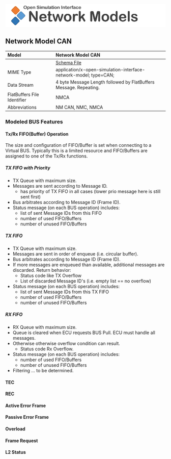 ![Automotive Bus Schema](images/automotive-bus-schema_logo.png)


<!---
  Copyright (c) 2021 for information on the respective copyright owner
  see the NOTICE file and/or the repository https://github.com/boschglobal/automotive-bus-schema

  SPDX-License-Identifier: Apache-2.0
-->


## Network Model CAN

Model  | Network Model CAN  
:---|:---
&ensp; | [Schema File](../schemas/network_model_can.fbs)
MIME Type  | application/x-open-simulation-interface-network-model; type=CAN;
Data Stream | 4 byte Message Length followed by FlatBuffers Message. Repeating.  
FlatBuffers File Identifier | NMCA
Abbreviations  |  NM CAN, NMC, NMCA

### Modeled BUS Features


#### Tx/Rx FIFO(Buffer) Operation

The size and configuration of FIFO/Buffer is set when connecting to a Virtual BUS. Typically this is a limited resource and FIFO/Buffers are assigned to one of the Tx/Rx functions.


##### TX FIFO with Priority

* TX Queue with maximum size.
* Messages are sent according to Message ID.
  - has priority of TX FIFO in all cases (lower prio message here is still sent first)
* Bus arbitrates according to Message ID (Frame ID).
* Status message (on each BUS operation) includes:
  - list of sent Message IDs from this FIFO
  - number of used FIFO/Buffers
  - number of unused FIFO/Buffers


##### TX FIFO

* TX Queue with maximum size.
* Messages are sent in order of enqueue (i.e. circular buffer).
* Bus arbitrates according to Message ID (Frame ID).
* If more messages are enqueued than available, additional messages are discarded. Return behavior:
  - Status code like TX Overflow
  - List of discarded Message ID's (i.e. empty list == no overflow)
* Status message (on each BUS operation) includes:
  - list of sent Message IDs from this TX FIFO
  - number of used FIFO/Buffers
  - number of unused FIFO/Buffers


##### RX FIFO

* RX Queue with maximum size.
* Queue is cleared when ECU requests BUS Pull. ECU must handle all messages.
* Otherwise otherwise overflow condition can result.
  - Status code Rx Overflow.
* Status message (on each BUS operation) includes:
  - number of used FIFO/Buffers
  - number of unused FIFO/Buffers
* Filtering ... to be determined.



#### TEC


#### REC


#### Active Error Frame


#### Passive Error Frame


#### Overload


#### Frame Request


#### L2 Status
